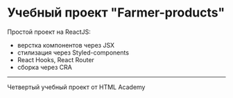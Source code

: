 Учебный проект "Farmer-products"
==========
Простой проект на ReactJS:
* верстка компонентов через JSX
* стилизация через Styled-components
* React Hooks, React Router
* сборка через CRA
---
Четвертый учебный проект от HTML Academy
